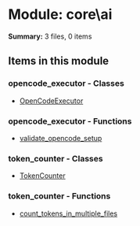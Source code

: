 # Module: core\ai

**Summary:** 3 files, 0 items

## Items in this module

### opencode_executor - Classes
- [OpenCodeExecutor](opencode_executor_items.md#opencodeexecutor)

### opencode_executor - Functions
- [validate_opencode_setup](opencode_executor_items.md#validate_opencode_setup)

### token_counter - Classes
- [TokenCounter](token_counter_items.md#tokencounter)

### token_counter - Functions
- [count_tokens_in_multiple_files](token_counter_items.md#count_tokens_in_multiple_files)

